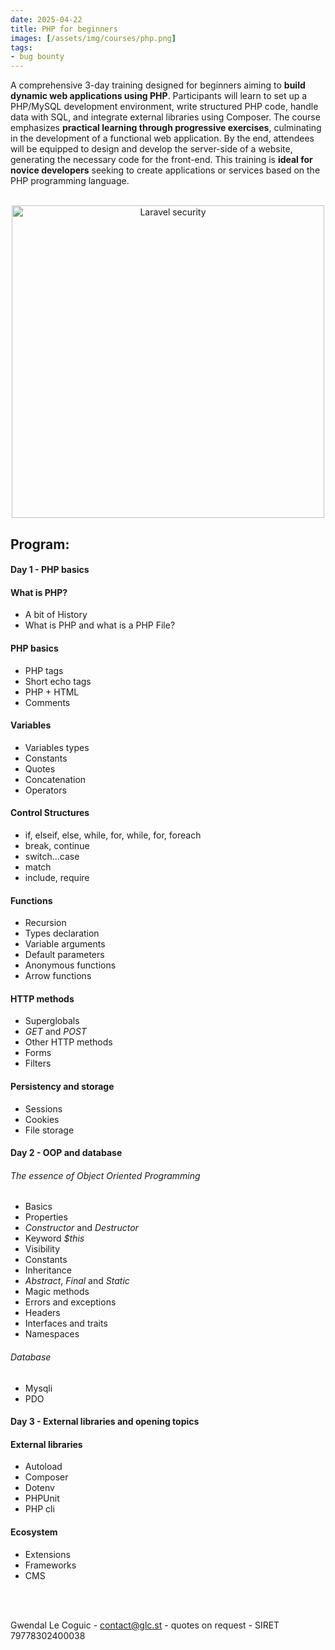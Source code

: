 ```yaml
---
date: 2025-04-22
title: PHP for beginners
images: [/assets/img/courses/php.png]
tags:
- bug bounty
---
```


A comprehensive 3-day training designed for beginners aiming to __build dynamic web applications using PHP__.
Participants will learn to set up a PHP/MySQL development environment, write structured PHP code, handle data with SQL, and integrate external libraries using Composer.
The course emphasizes __practical learning through progressive exercises__, culminating in the development of a functional web application.
By the end, attendees will be equipped to design and develop the server-side of a website, generating the necessary code for the front-end.
This training is __ideal for novice developers__ seeking to create applications or services based on the PHP programming language. 

<br>
<center>
    <img src="/assets/img/courses/php.png" alt="Laravel security" width="500" />
</center>

## Program:
#### Day 1 - PHP basics
#### What is PHP?
- A bit of History
- What is PHP and what is a PHP File?

#### PHP basics
- PHP tags
- Short echo tags
- PHP + HTML
- Comments

#### Variables
- Variables types
- Constants
- Quotes
- Concatenation
- Operators

#### Control Structures
- if, elseif, else, while, for, while, for, foreach
- break, continue
- switch…case
- match
- include, require

#### Functions
- Recursion
- Types declaration
- Variable arguments
- Default parameters
- Anonymous functions
- Arrow functions

#### HTTP methods
- Superglobals
- _GET_ and _POST_
- Other HTTP methods
- Forms
- Filters

#### Persistency and storage
- Sessions
- Cookies
- File storage

#### Day 2 - OOP and database
###### The essence of Object Oriented Programming
- Basics
- Properties
- _Constructor_ and _Destructor_
- Keyword _$this_
- Visibility
- Constants
- Inheritance
- _Abstract_, _Final_ and _Static_
- Magic methods
- Errors and exceptions
- Headers
- Interfaces and traits
- Namespaces

###### Database
- Mysqli
- PDO

#### Day 3 - External libraries and opening topics
#### External libraries
- Autoload
- Composer
- Dotenv
- PHPUnit
- PHP cli

#### Ecosystem
- Extensions
- Frameworks
- CMS

<br><br>

Gwendal Le Coguic - <a href="mailto:contact@glc.st" target="_blank">contact@glc.st</a> - quotes on request - SIRET 79778302400038
